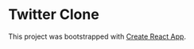 # Twitter Clone

This project was bootstrapped with [Create React App](https://github.com/facebook/create-react-app).

